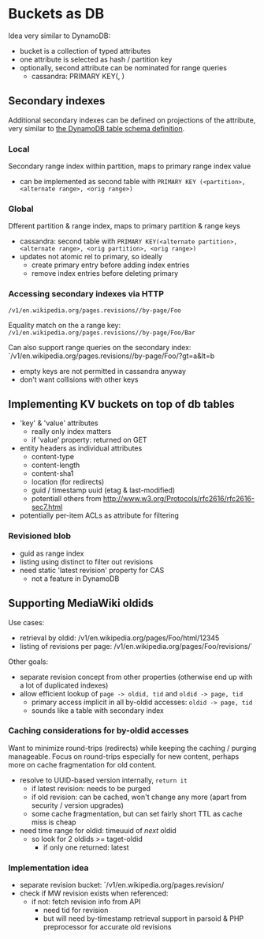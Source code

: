# Buckets as DB
Idea very similar to DynamoDB: 
- bucket is a collection of typed attributes
- one attribute is selected as hash / partition key
- optionally, second attribute can be nominated for range queries
    - cassandra: PRIMARY KEY(<partition>, <range>)

## Secondary indexes
Additional secondary indexes can be defined on projections of the attribute,
very similar to [the DynamoDB table schema
definition](http://docs.aws.amazon.com/amazondynamodb/latest/APIReference/API_CreateTable.html#API_CreateTable_RequestSyntax).

### Local
Secondary range index within partition, maps to primary range index value
- can be implemented as second table with 
  `PRIMARY KEY (<partition>, <alternate range>, <orig range>)`

### Global
Dfferent partition & range index, maps to primary partition & range keys
- cassandra: second table with
  `PRIMARY KEY(<alternate partition>, <alternate range>, <orig
  partition>, <orig range>)`
- updates not atomic rel to primary, so ideally
    - create primary entry before adding index entries
    - remove index entries before deleting primary

### Accessing secondary indexes via HTTP
`/v1/en.wikipedia.org/pages.revisions//by-page/Foo`

Equality match on the a range key:
`/v1/en.wikipedia.org/pages.revisions//by-page/Foo/Bar`

Can also support range queries on the secondary index:
`/v1/en.wikipedia.org/pages.revisions//by-page/Foo/?gt=a&lt=b

- empty keys are not permitted in cassandra anyway
- don't want collisions with other keys

## Implementing KV buckets on top of db tables
- 'key' & 'value' attributes
    - really only index matters
    - if 'value' property: returned on GET
- entity headers as individual attributes
    - content-type
    - content-length
    - content-sha1
    - location (for redirects)
    - guid / timestamp uuid (etag & last-modified)
    - potentiall others from
      http://www.w3.org/Protocols/rfc2616/rfc2616-sec7.html
- potentially per-item ACLs as attribute for filtering

### Revisioned blob
- guid as range index
- listing using distinct to filter out revisions
- need static 'latest revision' property for CAS
    - not a feature in DynamoDB

## Supporting MediaWiki oldids
Use cases: 
- retrieval by oldid: /v1/en.wikipedia.org/pages/Foo/html/12345
- listing of revisions per page: /v1/en.wikipedia.org/pages/Foo/revisions/`

Other goals:
- separate revision concept from other properties (otherwise end up with a lot
  of duplicated indexes)
- allow efficient lookup of `page -> oldid, tid` and `oldid -> page, tid`
    - primary access implicit in all by-oldid accesses: `oldid -> page, tid`
    - sounds like a table with secondary index

### Caching considerations for by-oldid accesses
Want to minimize round-trips (redirects) while keeping the caching / purging
manageable. Focus on round-trips especially for new content, perhaps more on
cache fragmentation for old content.

- resolve to UUID-based version internally, `return it`
    - if latest revision: needs to be purged
    - if old revision: can be cached, won't change any more (apart from
      security / version upgrades)
    - some cache fragmentation, but can set fairly short TTL as cache miss is
      cheap
- need time range for oldid: timeuuid of *next* oldid
    - so look for 2 oldids >= taget-oldid
        - if only one returned: latest

### Implementation idea
- separate revision bucket: `/v1/en.wikipedia.org/pages.revision/
- check if MW revision exists when referenced: 
    - if not: fetch revision info from API
        - need tid for revision
        - but will need by-timestamp retrieval support in parsoid & PHP
          preprocessor for accurate old revisions
